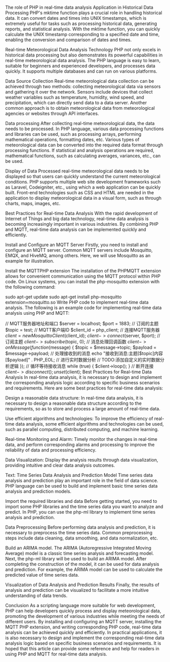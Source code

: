 The role of PHP in real-time data analysis
Application in Historical Data Processing
PHP's mktime function plays a crucial role in handling historical data. It can convert dates and times into UNIX timestamps, which is extremely useful for tasks such as processing historical data, generating reports, and statistical analysis. With the mktime function, you can quickly calculate the UNIX timestamp corresponding to a specified date and time, enabling the conversion and comparison of dates and times.

Real-time Meteorological Data Analysis Technology
PHP not only excels in historical data processing but also demonstrates its powerful capabilities in real-time meteorological data analysis. The PHP language is easy to learn, suitable for beginners and experienced developers, and processes data quickly. It supports multiple databases and can run on various platforms.

Data Source Collection
Real-time meteorological data collection can be achieved through two methods: collecting meteorological data via sensors and gathering it over the network. Sensors include devices that collect weather variables such as temperature, humidity, wind speed, and precipitation, which can directly send data to a data server. Another common approach is to obtain meteorological data from meteorological agencies or websites through API interfaces.

Data processing
After collecting real-time meteorological data, the data needs to be processed. In PHP language, various data processing functions and libraries can be used, such as processing arrays, performing mathematical operations, formatting dates, etc. Various types of meteorological data can be converted into the required data format through processing functions. If statistical and analysis operations are required, mathematical functions, such as calculating averages, variances, etc., can be used.

Display of Data
Processed real-time meteorological data needs to be displayed so that users can quickly understand the current meteorological conditions. PHP supports multiple web site development frameworks such as Laravel, Codeigniter, etc., using which a web application can be quickly built. Front-end technologies such as CSS and HTML are needed in the application to display meteorological data in a visual form, such as through charts, maps, images, etc.

Best Practices for Real-time Data Analysis
With the rapid development of Internet of Things and big data technology, real-time data analysis is becoming increasingly important in various industries. By combining PHP and MQTT, real-time data analysis can be implemented quickly and efficiently.

Install and Configure an MQTT Server
Firstly, you need to install and configure an MQTT server. Common MQTT servers include Mosquitto, EMQX, and HiveMQ, among others. Here, we will use Mosquitto as an example for illustration.

Install the MQTTPHP extension
The installation of the PHPMQTT extension allows for convenient communication using the MQTT protocol within PHP code. On Linux systems, you can install the php-mosquitto extension with the following command:

sudo apt-get update
sudo apt-get install php-mosquitto
extension=mosquitto.so 
Write PHP code to implement real-time data analysis.
The following is an example code for implementing real-time data analysis using PHP and MQTT:

// MQTT服务器地址和端口
$server = localhost;
$port = 1883;
// 订阅的主题
$topic = test;
// MQTT客户端ID
$client_id = php_client;
// 连接MQTT服务器
$client = new MosquittoClient($client_id);
$client->connect($server, $port);
// 订阅主题
$client->subscribe($topic, 0);
// 消息处理回调函数
$client->onMessage(function($message) {
    $topic = $message->topic;
    $payload = $message->payload;
    // 处理接收到的消息
    echo "接收到消息:主题[$topic]内容[$payload]" . PHP_EOL;
    // 进行实时数据分析
    // TODO:添加自定义的实时数据分析逻辑
});
// 循环等待接收消息
while (true) {
    $client->loop();
}
// 断开连接
$client->disconnect();
unset($client);
Best Practices for Real-time Data Analysis
In real-time data analysis, it is necessary to design and implement the corresponding analysis logic according to specific business scenarios and requirements. Here are some best practices for real-time data analysis:

Design a reasonable data structure: In real-time data analysis, it is necessary to design a reasonable data structure according to the requirements, so as to store and process a large amount of real-time data.

Use efficient algorithms and technologies: To improve the efficiency of real-time data analysis, some efficient algorithms and technologies can be used, such as parallel computing, distributed computing, and machine learning.

Real-time Monitoring and Alarm: Timely monitor the changes in real-time data, and perform corresponding alarms and processing to improve the reliability of data and processing efficiency.

Data Visualization: Display the analysis results through data visualization, providing intuitive and clear data analysis outcomes.

Text: Time Series Data Analysis and Prediction Model
Time series data analysis and prediction play an important role in the field of data science. PHP language can be used to build and implement basic time series data analysis and prediction models.

Import the required libraries and data
Before getting started, you need to import some PHP libraries and the time series data you want to analyze and predict. In PHP, you can use the php-ml library to implement time series analysis and prediction.

Data Preprocessing
Before performing data analysis and prediction, it is necessary to preprocess the time series data. Common preprocessing steps include data cleaning, data smoothing, and data normalization, etc.

Build an ARIMA model.
The ARIMA (Autoregressive Integrated Moving Average) model is a classic time series analysis and forecasting model. Next, the php-ml library will be used to build an ARIMA model. After completing the construction of the model, it can be used for data analysis and prediction. For example, the ARIMA model can be used to calculate the predicted value of time series data.

Visualization of Data Analysis and Prediction Results
Finally, the results of analysis and prediction can be visualized to facilitate a more intuitive understanding of data trends.

Conclusion
As a scripting language more suitable for web development, PHP can help developers quickly process and display meteorological data, promoting the development of various industries while meeting the needs of different users. By installing and configuring an MQTT server, installing the MQTT PHP extension, and writing corresponding PHP code, real-time data analysis can be achieved quickly and efficiently. In practical applications, it is also necessary to design and implement the corresponding real-time data analysis logic based on specific business scenarios and requirements. It is hoped that this article can provide some reference and help for readers in using PHP and MQTT for real-time data analysis.
